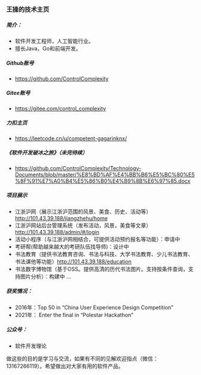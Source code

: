 ### 王操的技术主页

##### 简介：
* 软件开发工程师，人工智能行业。
* 擅长Java，Go和前端开发。

##### Github账号
* https://github.com/ControlComplexity

##### Gitee账号
* https://gitee.com/control_complexity

##### 力扣主页
* https://leetcode.cn/u/competent-gagarinknx/

##### 《软件开发破冰之旅》（未完待续）
* https://github.com/ControlComplexity/Technology-Documents/blob/master/%E8%BD%AF%E4%BB%B6%E5%BC%80%E5%8F%91%E7%A0%B4%E5%86%B0%E4%B9%8B%E6%97%85.docx

##### 项目展示
* 江浙沪网（展示江浙沪范围的风景、美食、历史、活动等） http://101.43.39.188/jiangzhehu/home 
* 江浙沪网站后台管理系统（发布活动，风景，美食等文章） http://101.43.39.188/admin/#/login
* 活动小程序（与江浙沪网相结合，可提供活动预约报名等功能）：申请中
* 考研帮(帮助越来越大的考研队伍找导师)：设计中
* 书法教育（提供书法教育咨询、书法与科技、大学书法教育、少儿书法教育、书法课他等功能）http://101.43.39.188/education
* 书法数字博物馆（基于OSS。提供高清的历代书法图片。支持按条件查询，支持图片分析）：构建中
 ...

##### 获奖情况： 
* 2016年：Top 50 in “China User Experience Design Competition” 
* 2021年： Enter the final in “Polestar Hackathon”

##### 公众号：
* 软件开发理论

做这些的目的是学习与交流，如果有不同的见解欢迎指点（微信：13167266119）。希望做出对大家有用的软件产品。
